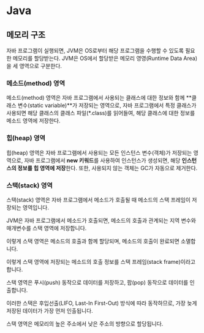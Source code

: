 # Java

## 메모리 구조

자바 프로그램이 실행되면, JVM은 OS로부터 해당 프로그램을 수행할 수 있도록 필요한 메모리를 할당받는다. JVM은 OS에서 할당받은 메모리 영영(Runtime Data Area)을 세 영역으로 구분한다.

### 메소드(method) 영역
메소드(method) 영역은 자바 프로그램에서 사용되는 클래스에 대한 정보와 함께 **클래스 변수(static variable)**가 저장되는 영역으로, 자바 프로그램에서 특정 클래스가 사용되면 해당 클래스의 클래스 파일(*.class)를 읽어들여, 해당 클래스에 대한 정보를 메소드 영역에 저장한다.

### 힙(heap) 영역
힙(heap) 영역은 자바 프로그램에서 사용되는 모든 인스턴스 변수(객체)가 저장되는 영역으로, 자바 프로그램에서 **new 키워드**를 사용하여 인스턴스가 생성되면, 해당 **인스턴스의 정보를 힙 영역에 저장**한다.
또한, 사용되지 않는 객체는 GC가 자동으로 제거한다.

### 스택(stack) 영역
스택(stack) 영역은 자바 프로그램에서 메소드가 호출될 때 메소드의 스택 프레임이 저장되는 영역입니다.


 

JVM은 자바 프로그램에서 메소드가 호출되면, 메소드의 호출과 관계되는 지역 변수와 매개변수를 스택 영역에 저장합니다.

이렇게 스택 영역은 메소드의 호출과 함께 할당되며, 메소드의 호출이 완료되면 소멸합니다.

이렇게 스택 영역에 저장되는 메소드의 호출 정보를 스택 프레임(stack frame)이라고 합니다.

 

스택 영역은 푸시(push) 동작으로 데이터를 저장하고, 팝(pop) 동작으로 데이터를 인출합니다.

이러한 스택은 후입선출(LIFO, Last-In First-Out) 방식에 따라 동작하므로, 가장 늦게 저장된 데이터가 가장 먼저 인출됩니다.

스택 영역은 메모리의 높은 주소에서 낮은 주소의 방향으로 할당됩니다.



